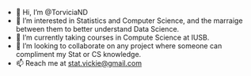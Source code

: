 - 👋 Hi, I’m @TorviciaND
- 👀 I’m interested in Statistics and Computer Science, and the marraige between them to better understand Data Science.
- 🌱 I’m currently taking courses in Compute Science at IUSB.
- 💞️ I’m looking to collaborate on any project where someone can compliment my Stat or CS knowledge.
- 📫 Reach me at stat.vickie@gmail.com

<!---
TorviciaND/TorviciaND is a ✨ special ✨ repository because its `README.md` (this file) appears on your GitHub profile.
You can click the Preview link to take a look at your changes.
--->
